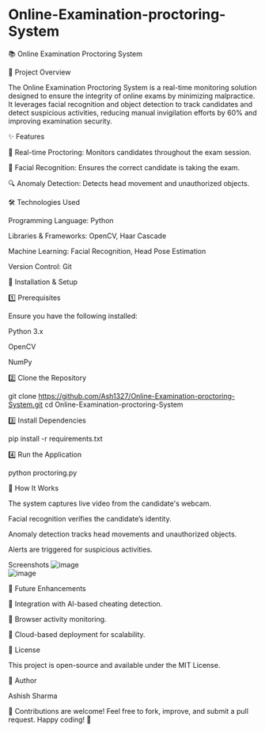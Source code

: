 # Online-Examination-proctoring-System
📚 Online Examination Proctoring System

🎯 Project Overview

The Online Examination Proctoring System is a real-time monitoring solution designed to ensure the integrity of online exams by minimizing malpractice. It leverages facial recognition and object detection to track candidates and detect suspicious activities, reducing manual invigilation efforts by 60% and improving examination security.

✨ Features

🎥 Real-time Proctoring: Monitors candidates throughout the exam session.

👤 Facial Recognition: Ensures the correct candidate is taking the exam.

🔍 Anomaly Detection: Detects head movement and unauthorized objects.


🛠️ Technologies Used

Programming Language: Python

Libraries & Frameworks: OpenCV, Haar Cascade

Machine Learning: Facial Recognition, Head Pose Estimation

Version Control: Git

🚀 Installation & Setup

1️⃣ Prerequisites

Ensure you have the following installed:

Python 3.x

OpenCV

NumPy

2️⃣ Clone the Repository

git clone https://github.com/Ash1327/Online-Examination-proctoring-System.git
cd Online-Examination-proctoring-System

3️⃣ Install Dependencies

pip install -r requirements.txt

4️⃣ Run the Application

python proctoring.py

📸 How It Works

The system captures live video from the candidate's webcam.

Facial recognition verifies the candidate’s identity.

Anomaly detection tracks head movements and unauthorized objects.

Alerts are triggered for suspicious activities.

Screenshots
![image](https://github.com/user-attachments/assets/d54d1fb8-4dbf-4b53-9501-ef7a0fdcf1fd) <br>
![image](https://github.com/user-attachments/assets/ce1c7177-a95b-4013-b835-666438844895)



📌 Future Enhancements

🔹 Integration with AI-based cheating detection.

🔹 Browser activity monitoring.

🔹 Cloud-based deployment for scalability.

📜 License

This project is open-source and available under the MIT License.

👤 Author

Ashish Sharma

🚀 Contributions are welcome! Feel free to fork, improve, and submit a pull request. Happy coding! 🎯

